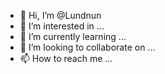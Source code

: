- 👋 Hi, I’m @Lundnun
- 👀 I’m interested in ...
- 🌱 I’m currently learning ...
- 💞️ I’m looking to collaborate on ...
- 📫 How to reach me ...

<!---
Lundnun/Lundnun is a ✨ special ✨ repository because its `README.md` (this file) appears on your GitHub profile.
You can click the Preview link to take a look at your changes.
--->
